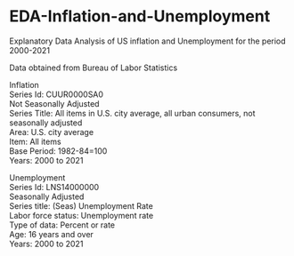 # EDA-Inflation-and-Unemployment  
Explanatory Data Analysis of US inflation and Unemployment for the period 2000-2021  
  
Data obtained from Bureau of Labor Statistics  
  
Inflation  
Series Id:	CUUR0000SA0  
Not Seasonally Adjusted  
Series Title:	All items in U.S. city average, all urban consumers, not seasonally adjusted  				
Area:	U.S. city average  
Item:	All items  
Base Period:	1982-84=100  
Years:	2000 to 2021  

Unemployment  
Series Id:	LNS14000000  				
Seasonally Adjusted			  		
Series title:	(Seas) Unemployment Rate  				
Labor force status:	Unemployment rate		  		
Type of data:	Percent or rate				  
Age:	16 years and over				  
Years:	2000 to 2021			  
